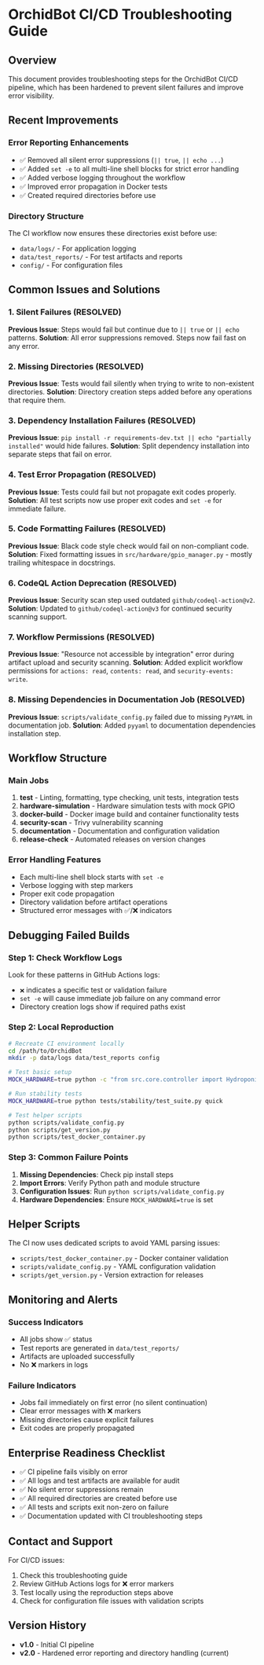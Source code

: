 # OrchidBot CI/CD Troubleshooting Guide

## Overview

This document provides troubleshooting steps for the OrchidBot CI/CD pipeline, which has been hardened to prevent silent failures and improve error visibility.

## Recent Improvements

### Error Reporting Enhancements
- ✅ Removed all silent error suppressions (`|| true`, `|| echo ...`)
- ✅ Added `set -e` to all multi-line shell blocks for strict error handling
- ✅ Added verbose logging throughout the workflow
- ✅ Improved error propagation in Docker tests
- ✅ Created required directories before use

### Directory Structure
The CI workflow now ensures these directories exist before use:
- `data/logs/` - For application logging
- `data/test_reports/` - For test artifacts and reports
- `config/` - For configuration files

## Common Issues and Solutions

### 1. Silent Failures (RESOLVED)
**Previous Issue**: Steps would fail but continue due to `|| true` or `|| echo` patterns.
**Solution**: All error suppressions removed. Steps now fail fast on any error.

### 2. Missing Directories (RESOLVED)
**Previous Issue**: Tests would fail silently when trying to write to non-existent directories.
**Solution**: Directory creation steps added before any operations that require them.

### 3. Dependency Installation Failures (RESOLVED)
**Previous Issue**: `pip install -r requirements-dev.txt || echo "partially installed"` would hide failures.
**Solution**: Split dependency installation into separate steps that fail on error.

### 4. Test Error Propagation (RESOLVED)
**Previous Issue**: Tests could fail but not propagate exit codes properly.
**Solution**: All test scripts now use proper exit codes and `set -e` for immediate failure.

### 5. Code Formatting Failures (RESOLVED)
**Previous Issue**: Black code style check would fail on non-compliant code.
**Solution**: Fixed formatting issues in `src/hardware/gpio_manager.py` - mostly trailing whitespace in docstrings.

### 6. CodeQL Action Deprecation (RESOLVED)
**Previous Issue**: Security scan step used outdated `github/codeql-action@v2`.
**Solution**: Updated to `github/codeql-action@v3` for continued security scanning support.

### 7. Workflow Permissions (RESOLVED)
**Previous Issue**: "Resource not accessible by integration" error during artifact upload and security scanning.
**Solution**: Added explicit workflow permissions for `actions: read`, `contents: read`, and `security-events: write`.

### 8. Missing Dependencies in Documentation Job (RESOLVED)
**Previous Issue**: `scripts/validate_config.py` failed due to missing `PyYAML` in documentation job.
**Solution**: Added `pyyaml` to documentation dependencies installation step.

## Workflow Structure

### Main Jobs
1. **test** - Linting, formatting, type checking, unit tests, integration tests
2. **hardware-simulation** - Hardware simulation tests with mock GPIO
3. **docker-build** - Docker image build and container functionality tests
4. **security-scan** - Trivy vulnerability scanning
5. **documentation** - Documentation and configuration validation
6. **release-check** - Automated releases on version changes

### Error Handling Features
- Each multi-line shell block starts with `set -e`
- Verbose logging with step markers
- Proper exit code propagation
- Directory validation before artifact operations
- Structured error messages with ✅/❌ indicators

## Debugging Failed Builds

### Step 1: Check Workflow Logs
Look for these patterns in GitHub Actions logs:
- `❌` indicates a specific test or validation failure
- `set -e` will cause immediate job failure on any command error
- Directory creation logs show if required paths exist

### Step 2: Local Reproduction
```bash
# Recreate CI environment locally
cd /path/to/OrchidBot
mkdir -p data/logs data/test_reports config

# Test basic setup
MOCK_HARDWARE=true python -c "from src.core.controller import HydroponicController; print('✅ Controller works')"

# Run stability tests
MOCK_HARDWARE=true python tests/stability/test_suite.py quick

# Test helper scripts
python scripts/validate_config.py
python scripts/get_version.py
python scripts/test_docker_container.py
```

### Step 3: Common Failure Points
1. **Missing Dependencies**: Check pip install steps
2. **Import Errors**: Verify Python path and module structure
3. **Configuration Issues**: Run `python scripts/validate_config.py`
4. **Hardware Dependencies**: Ensure `MOCK_HARDWARE=true` is set

## Helper Scripts

The CI now uses dedicated scripts to avoid YAML parsing issues:

- `scripts/test_docker_container.py` - Docker container validation
- `scripts/validate_config.py` - YAML configuration validation
- `scripts/get_version.py` - Version extraction for releases

## Monitoring and Alerts

### Success Indicators
- All jobs show ✅ status
- Test reports are generated in `data/test_reports/`
- Artifacts are uploaded successfully
- No ❌ markers in logs

### Failure Indicators
- Jobs fail immediately on first error (no silent continuation)
- Clear error messages with ❌ markers
- Missing directories cause explicit failures
- Exit codes are properly propagated

## Enterprise Readiness Checklist

- ✅ CI pipeline fails visibly on error
- ✅ All logs and test artifacts are available for audit
- ✅ No silent error suppressions remain
- ✅ All required directories are created before use
- ✅ All tests and scripts exit non-zero on failure
- ✅ Documentation updated with CI troubleshooting steps

## Contact and Support

For CI/CD issues:
1. Check this troubleshooting guide
2. Review GitHub Actions logs for ❌ error markers
3. Test locally using the reproduction steps above
4. Check for configuration file issues with validation scripts

## Version History

- **v1.0** - Initial CI pipeline
- **v2.0** - Hardened error reporting and directory handling (current)